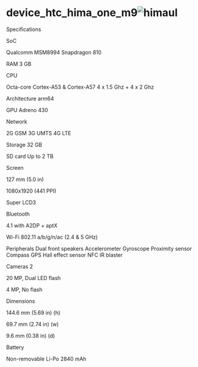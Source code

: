# device_htc_hima_one_m9![himaul](https://user-images.githubusercontent.com/29492539/208990365-37c97089-0a60-485c-bca7-3180046e24ae.png)


Specifications


SoC

Qualcomm MSM8994 Snapdragon 810



RAM
3 GB


CPU

Octa-core
Cortex-A53 & Cortex-A57
4 x 1.5 Ghz + 4 x 2 Ghz



Architecture
arm64


GPU
Adreno 430


Network

2G GSM
3G UMTS
4G LTE




Storage
32 GB


SD card
Up to 2 TB



Screen

127 mm (5.0 in)

1080x1920 (441 PPI)

Super LCD3



Bluetooth

4.1 with A2DP + aptX



Wi-Fi
802.11 a/b/g/n/ac (2.4 & 5 GHz)


Peripherals
Dual front speakers
Accelerometer
Gyroscope
Proximity sensor
Compass
GPS
Hall effect sensor
NFC
IR blaster




Cameras
2

20 MP,
Dual LED flash


4 MP,
No flash





Dimensions

144.6 mm (5.69 in) (h)

69.7 mm (2.74 in) (w)

9.6 mm (0.38 in) (d)



Battery

Non-removable Li-Po 2840 mAh

